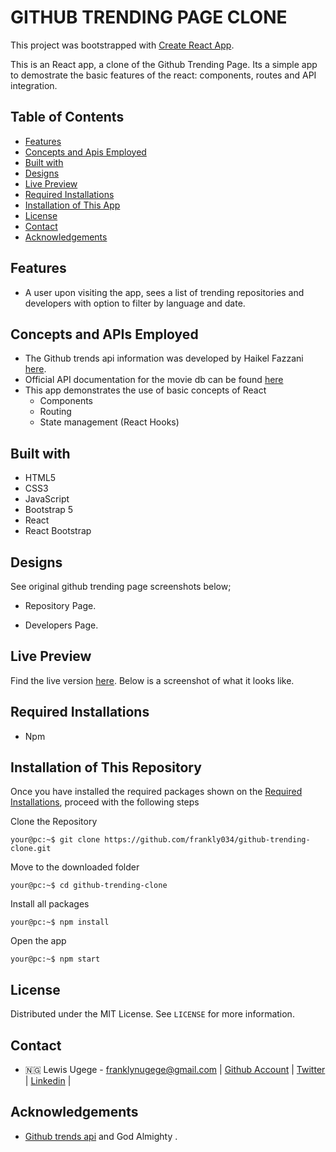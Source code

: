 # GITHUB TRENDING PAGE CLONE

This project was bootstrapped with [Create React App](https://github.com/facebook/create-react-app).

This is an React app, a clone of the Github Trending Page. Its a simple app to demostrate the basic features of the react: components, routes and API integration.

## Table of Contents

- [Features](#features)
- [Concepts and Apis Employed](#concepts-and-apis-employed)
- [Built with](#built-with)
- [Designs](#designs)
- [Live Preview](#live-preview)
- [Required Installations](#required-installations)
- [Installation of This App](#instalation-of-this-repository)
- [License](#license)
- [Contact](#contact)
- [Acknowledgements](#acknowledgements)

<!-- Features -->

## Features

- A user upon visiting the app, sees a list of trending repositories and developers with option to filter by language and date.

<!-- concepts and apis employed -->

## Concepts and APIs Employed

- The Github trends api information was developed by Haikel Fazzani [here](https://github.com/wutility/github-trending-api).
- Official API documentation for the movie db can be found [here](https://developers.themoviedb.org/3)
- This app demonstrates the use of basic concepts of React 
  - Components
  - Routing
  - State management (React Hooks)

<!-- BUILT wITH -->

## Built with

- HTML5
- CSS3
- JavaScript
- Bootstrap 5
- React
- React Bootstrap

<!-- DESIGNS -->

## Designs

See original github trending page screenshots below;

- Repository Page.

- Developers Page.


<!-- LIVE PREVIEW -->

## Live Preview

Find the live version [here](https://frankly034-github-trending.netlify.app/).
Below is a screenshot of what it looks like.


<!-- REQUIRED INSTALLATION -->

## Required Installations

- Npm

<!-- INSTALLATION -->

## Installation of This Repository

Once you have installed the required packages shown on the [Required Installations](#required-installations), proceed with the following steps

Clone the Repository

```Shell
your@pc:~$ git clone https://github.com/frankly034/github-trending-clone.git
```

Move to the downloaded folder

```Shell
your@pc:~$ cd github-trending-clone
```

Install all packages

```Shell
your@pc:~$ npm install
```

Open the app

```Shell
your@pc:~$ npm start
```

## License

Distributed under the MIT License. See `LICENSE` for more information.

<!-- CONTACT -->

## Contact

- 🇳🇬 Lewis Ugege - franklynugege@gmail.com | [Github Account](https://github.com/frankly034) | [Twitter](https://twitter.com/@wizlulu) | [Linkedin](https://linkedin.com/in/lewis-ugege) | 

## Acknowledgements

- <a href="https://www.npmjs.com/package/github-trends-api">Github trends api</a> and God Almighty .
